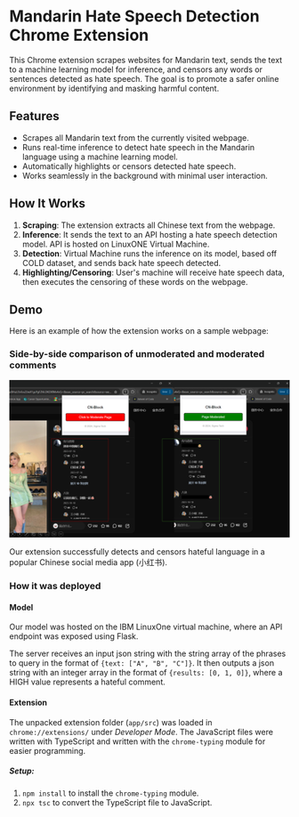 # Mandarin Hate Speech Detection Chrome Extension

This Chrome extension scrapes websites for Mandarin text, sends the text to a machine learning model for inference, and censors any words or sentences detected as hate speech. The goal is to promote a safer online environment by identifying and masking harmful content.

## Features
- Scrapes all Mandarin text from the currently visited webpage.
- Runs real-time inference to detect hate speech in the Mandarin language using a machine learning model.
- Automatically highlights or censors detected hate speech.
- Works seamlessly in the background with minimal user interaction.


## How It Works
1. **Scraping**: The extension extracts all Chinese text from the webpage.
2. **Inference**: It sends the text to an API hosting a hate speech detection model. API is hosted on LinuxONE Virtual Machine.
3. **Detection**: Virtual Machine runs the inference on its model, based off COLD dataset, and sends back hate speech detected.
4. **Highlighting/Censoring**: User's machine will receive hate speech data, then executes the censoring of these words on the webpage.

## Demo

Here is an example of how the extension works on a sample webpage:

### Side-by-side comparison of unmoderated and moderated comments

![moderation](img/moderation.png)

Our extension successfully detects and censors hateful language in a popular Chinese social media app (小红书).

### How it was deployed

#### Model

Our model was hosted on the IBM LinuxOne virtual machine, where an API endpoint was exposed using Flask. 

The server receives an input json string with the string array of the phrases to query in the format of ```{text: ["A", "B", "C"]}```. It then outputs a json string with an integer array in the format of ```{results: [0, 1, 0]}```, where a HIGH value represents a hateful comment.

#### Extension

The unpacked extension folder (```app/src```) was loaded in ```chrome://extensions/``` under _Developer Mode_. The JavaScript files were written with TypeScript and written with the `chrome-typing` module for easier programming.

##### Setup:
1. `npm install` to install the `chrome-typing` module.
2. `npx tsc` to convert the TypeScript file to JavaScript.


